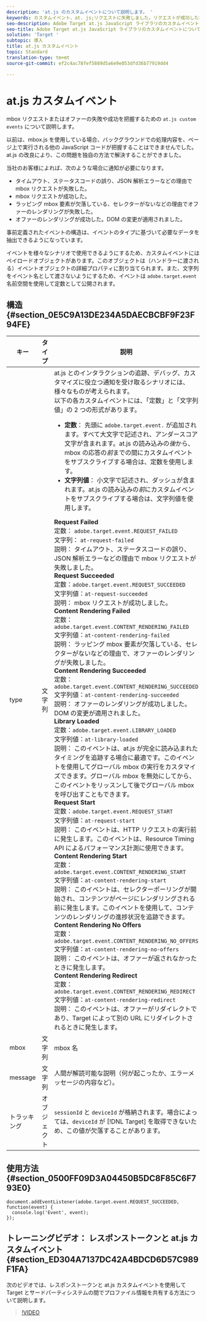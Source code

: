 ```yaml
---
description: 'at.js のカスタムイベントについて説明します。 '
keywords: カスタムイベント、at. js;リクエストに失敗しました。リクエストが成功した場合、コンテンツのレンダリングに失敗しました。コンテンツのレンダリングが成功した場合、library loaded;リクエスト開始;コンテンツレンダリング開始;コンテンツレンダリングのオファーなし;コンテンツレンダリングのreret
seo-description: Adobe Target at.js JavaScript ライブラリのカスタムイベントについて説明します。
seo-title: Adobe Target at.js JavaScript ライブラリのカスタムイベントについて説明します。
solution: 'Target '
subtopic: 導入
title: at.js カスタムイベント
topic: Standard
translation-type: tm+mt
source-git-commit: ef2c4ac78fef5889d5a6e9e053dfd36b77919dd4

---
```



# at.js カスタムイベント

mbox リクエストまたはオファーの失敗や成功を把握するための `at.js custom events` について説明します。

以前は、mbox.js を使用している場合、バックグラウンドでの処理内容を、ページ上で実行される他の JavaScript コードが把握することはできませんでした。at.js の改良により、この問題を独自の方法で解決することができました。

当社のお客様によれば、次のような場合に通知が必要になります。

* タイムアウト、ステータスコードの誤り、JSON 解析エラーなどの理由で mbox リクエストが失敗した。
* mbox リクエストが成功した。
* ラッピング mbox 要素が欠落している、セレクターがないなどの理由でオファーのレンダリングが失敗した。
* オファーのレンダリングが成功した。DOM の変更が適用されました。

事前定義されたイベントの構造は、イベントのタイプに基づいて必要なデータを抽出できるようになっています。

イベントを様々なシナリオで使用できるようにするため、カスタムイベントにはペイロードオブジェクトがあります。このオブジェクトは（ハンドラーに渡される）イベントオブジェクトの詳細プロパティに割り当てられます。また、文字列をイベント名として渡さないようにするため、イベントは `adobe.target.event` 名前空間を使用して定数として公開されます。

## 構造 {#section_0E5C9A13DE234A5DAECBCBF9F23F94FE}

| キー | タイプ | 説明 |
|--- |--- |--- |
| type | 文字列 | at.js とのインタラクションの追跡、デバッグ、カスタマイズに役立つ通知を受け取るシナリオには、様々なものが考えられます。<br>以下の各カスタムイベントには、「定数」と「文字列値」の 2 つの形式があります。<ul><li>**定数**： 先頭に `adobe.target.event.` が追加されます。すべて大文字で記述され、アンダースコア文字が含まれます。at.js の読み込みの&#x200B;*後*&#x200B;から、mbox の応答の&#x200B;*前*&#x200B;までの間にカスタムイベントをサブスクライブする場合は、定数を使用します。</li><li>**文字列値**： 小文字で記述され、ダッシュが含まれます。at.js の読み込みの&#x200B;*前*&#x200B;にカスタムイベントをサブスクライブする場合は、文字列値を使用します。</li></ul>**Request Failed**<br>定数： `adobe.target.event.REQUEST_FAILED`<br>文字列： `at-request-failed`<br>説明： タイムアウト、ステータスコードの誤り、JSON 解析エラーなどの理由で mbox リクエストが失敗しました。<br>**Request Succeeded**<br>定数：`adobe.target.event.REQUEST_SUCCEEDED`<br>文字列値：`at-request-succeeded`<br>説明： mbox リクエストが成功しました。<br>**Content Rendering Failed**<br>定数：`adobe.target.event.CONTENT_RENDERING_FAILED`<br>文字列値：`at-content-rendering-failed`<br>説明： ラッピング mbox 要素が欠落している、セレクターがないなどの理由で、オファーのレンダリングが失敗しました。<br>**Content Rendering Succeeded**<br>定数：`adobe.target.event.CONTENT_RENDERING_SUCCEEDED`<br>文字列値：`at-content-rendering-succeeded`<br>説明： オファーのレンダリングが成功しました。DOM の変更が適用されました。<br>**Library Loaded**<br>定数：`adobe.target.event.LIBRARY_LOADED`<br>文字列値：`at-library-loaded`<br>説明： このイベントは、at.js が完全に読み込まれたタイミングを追跡する場合に最適です。このイベントを使用してグローバル mbox の実行をカスタマイズできます。グローバル mbox を無効にしてから、このイベントをリッスンして後でグローバル mbox を呼び出すこともできます。<br>**Request Start**<br>定数：`adobe.target.event.REQUEST_START`<br>文字列値：`at-request-start`<br>説明： このイベントは、HTTP リクエストの実行前に発生します。このイベントは、Resource Timing API によるパフォーマンス計測に使用できます。<br>**Content Rendering Start**<br>定数：`adobe.target.event.CONTENT_RENDERING_START`<br>文字列値：`at-content-rendering-start`<br>説明： このイベントは、セレクターポーリングが開始され、コンテンツがページにレンダリングされる前に発生します。このイベントを使用して、コンテンツのレンダリングの進捗状況を追跡できます。<br>**Content Rendering No Offers**<br>定数：`adobe.target.event.CONTENT_RENDERING_NO_OFFERS`<br>文字列値：`at-content-rendering-no-offers`<br>説明： このイベントは、オファーが返されなかったときに発生します。<br>**Content Rendering Redirect**<br>定数：`adobe.target.event.CONTENT_RENDERING_REDIRECT`<br>文字列値：`at-content-rendering-redirect`<br>説明： このイベントは、オファーがリダイレクトであり、Target によって別の URL にリダイレクトされるときに発生します。 |
| mbox | 文字列 | mbox 名 |
| message | 文字列 | 人間が解読可能な説明（何が起こったか、エラーメッセージの内容など）。 |
| トラッキング | オブジェクト | `sessionId` と `deviceId` が格納されます。場合によっては、`deviceId` が [!DNL Target] を取得できないため、この値が欠落することがあります。 |

## 使用方法 {#section_0500FF09D3A04450B5DC8F85C6F793E0}

```
document.addEventListener(adobe.target.event.REQUEST_SUCCEEDED, function(event) { 
  console.log('Event', event); 
});
```

## トレーニングビデオ： レスポンストークンと at.js カスタムイベント{#section_ED304A7137DC42A4BDCD6D57C989F1FA}

次のビデオでは、レスポンストークンと at.js カスタムイベントを使用して Target とサードパーティシステムの間でプロファイル情報を共有する方法について説明します。

>[!VIDEO](https://video.tv.adobe.com/v/23253/?captions=jpn)